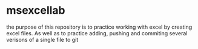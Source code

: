 # msexcellab
the purpose of this repository is to practice working with excel by creating excel files. As well as to practice adding, pushing and commiting several verisons of a single file to git